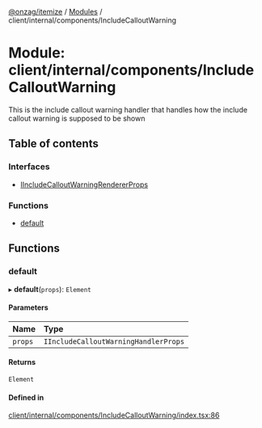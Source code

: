 [@onzag/itemize](../README.md) / [Modules](../modules.md) / client/internal/components/IncludeCalloutWarning

# Module: client/internal/components/IncludeCalloutWarning

This is the include callout warning handler that handles how the include callout warning
is supposed to be shown

## Table of contents

### Interfaces

- [IIncludeCalloutWarningRendererProps](../interfaces/client_internal_components_IncludeCalloutWarning.IIncludeCalloutWarningRendererProps.md)

### Functions

- [default](client_internal_components_IncludeCalloutWarning.md#default)

## Functions

### default

▸ **default**(`props`): `Element`

#### Parameters

| Name | Type |
| :------ | :------ |
| `props` | `IIncludeCalloutWarningHandlerProps` |

#### Returns

`Element`

#### Defined in

[client/internal/components/IncludeCalloutWarning/index.tsx:86](https://github.com/onzag/itemize/blob/5c2808d3/client/internal/components/IncludeCalloutWarning/index.tsx#L86)
